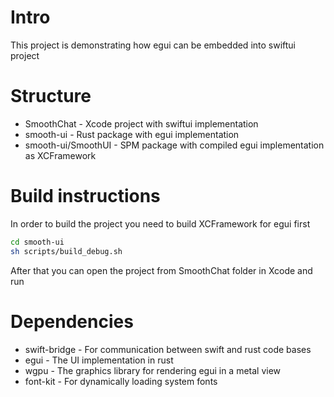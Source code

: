 # Intro
This project is demonstrating how egui can be embedded into swiftui project

# Structure
- SmoothChat - Xcode project with swiftui implementation
- smooth-ui - Rust package with egui implementation
- smooth-ui/SmoothUI - SPM package with compiled egui implementation as XCFramework

# Build instructions
In order to build the project you need to build XCFramework for egui first 

```Bash
cd smooth-ui
sh scripts/build_debug.sh
```

After that you can open the project from SmoothChat folder in Xcode and run

# Dependencies
- swift-bridge - For communication between swift and rust code bases
- egui - The UI implementation in rust
- wgpu - The graphics library for rendering egui in a metal view
- font-kit - For dynamically loading system fonts
